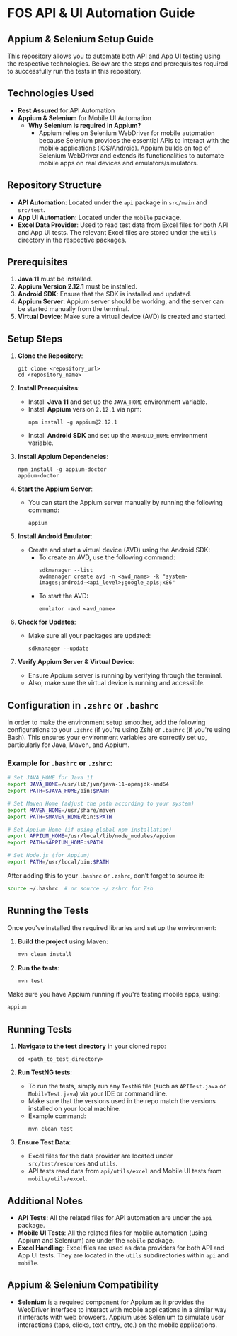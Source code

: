 # FOS API & UI Automation Guide

## Appium & Selenium Setup Guide

This repository allows you to automate both API and App UI testing using the respective technologies. Below are the steps and prerequisites required to successfully run the tests in this repository.

## Technologies Used

- **Rest Assured** for API Automation
- **Appium & Selenium** for Mobile UI Automation
    - **Why Selenium is required in Appium?**
        - Appium relies on Selenium WebDriver for mobile automation because Selenium provides the essential APIs to interact with the mobile applications (iOS/Android). Appium builds on top of Selenium WebDriver and extends its functionalities to automate mobile apps on real devices and emulators/simulators.

## Repository Structure

- **API Automation**: Located under the `api` package in `src/main` and `src/test`.
- **App UI Automation**: Located under the `mobile` package.
- **Excel Data Provider**: Used to read test data from Excel files for both API and App UI tests. The relevant Excel files are stored under the `utils` directory in the respective packages.

## Prerequisites

1. **Java 11** must be installed.
2. **Appium Version 2.12.1** must be installed.
3. **Android SDK**: Ensure that the SDK is installed and updated.
4. **Appium Server**: Appium server should be working, and the server can be started manually from the terminal.
5. **Virtual Device**: Make sure a virtual device (AVD) is created and started.

## Setup Steps

1. **Clone the Repository**:
    ```
    git clone <repository_url>
    cd <repository_name>
    ```

2. **Install Prerequisites**:
    - Install **Java 11** and set up the `JAVA_HOME` environment variable.
    - Install **Appium** version `2.12.1` via npm:
      ```
      npm install -g appium@2.12.1
      ```
    - Install **Android SDK** and set up the `ANDROID_HOME` environment variable.

3. **Install Appium Dependencies**:
    ```
    npm install -g appium-doctor
    appium-doctor
    ```

4. **Start the Appium Server**:
    - You can start the Appium server manually by running the following command:
      ```
      appium
      ```

5. **Install Android Emulator**:
    - Create and start a virtual device (AVD) using the Android SDK:
        - To create an AVD, use the following command:
          ```
          sdkmanager --list
          avdmanager create avd -n <avd_name> -k "system-images;android-<api_level>;google_apis;x86"
          ```
        - To start the AVD:
          ```
          emulator -avd <avd_name>
          ```

6. **Check for Updates**:
    - Make sure all your packages are updated:
      ```
      sdkmanager --update
      ```

7. **Verify Appium Server & Virtual Device**:
    - Ensure Appium server is running by verifying through the terminal.
    - Also, make sure the virtual device is running and accessible.


## Configuration in `.zshrc` or `.bashrc`

In order to make the environment setup smoother, add the following configurations to your `.zshrc` (if you're using Zsh) or `.bashrc` (if you're using Bash). This ensures your environment variables are correctly set up, particularly for Java, Maven, and Appium.

### Example for `.bashrc` or `.zshrc`:
```bash
# Set JAVA_HOME for Java 11
export JAVA_HOME=/usr/lib/jvm/java-11-openjdk-amd64
export PATH=$JAVA_HOME/bin:$PATH

# Set Maven Home (adjust the path according to your system)
export MAVEN_HOME=/usr/share/maven
export PATH=$MAVEN_HOME/bin:$PATH

# Set Appium Home (if using global npm installation)
export APPIUM_HOME=/usr/local/lib/node_modules/appium
export PATH=$APPIUM_HOME:$PATH

# Set Node.js (for Appium)
export PATH=/usr/local/bin:$PATH
```

After adding this to your `.bashrc` or `.zshrc`, don’t forget to source it:

```bash
source ~/.bashrc  # or source ~/.zshrc for Zsh
```

## Running the Tests
Once you've installed the required libraries and set up the environment:

1. **Build the project** using Maven:
   ```bash
   mvn clean install
   ```

2. **Run the tests**:
   ```bash
   mvn test
   ```

Make sure you have Appium running if you're testing mobile apps, using:
```bash
appium
```


## Running Tests

1. **Navigate to the test directory** in your cloned repo:
    ```
    cd <path_to_test_directory>
    ```

2. **Run TestNG tests**:
    - To run the tests, simply run any `TestNG` file (such as `APITest.java` or `MobileTest.java`) via your IDE or command line.
    - Make sure that the versions used in the repo match the versions installed on your local machine.
    - Example command:
      ```
      mvn clean test
      ```

3. **Ensure Test Data**:
    - Excel files for the data provider are located under `src/test/resources` and `utils`.
    - API tests read data from `api/utils/excel` and Mobile UI tests from `mobile/utils/excel`.

## Additional Notes

- **API Tests**: All the related files for API automation are under the `api` package.
- **Mobile UI Tests**: All the related files for mobile automation (using Appium and Selenium) are under the `mobile` package.
- **Excel Handling**: Excel files are used as data providers for both API and App UI tests. They are located in the `utils` subdirectories within `api` and `mobile`.

## Appium & Selenium Compatibility

- **Selenium** is a required component for Appium as it provides the WebDriver interface to interact with mobile applications in a similar way it interacts with web browsers. Appium uses Selenium to simulate user interactions (taps, clicks, text entry, etc.) on the mobile applications.
